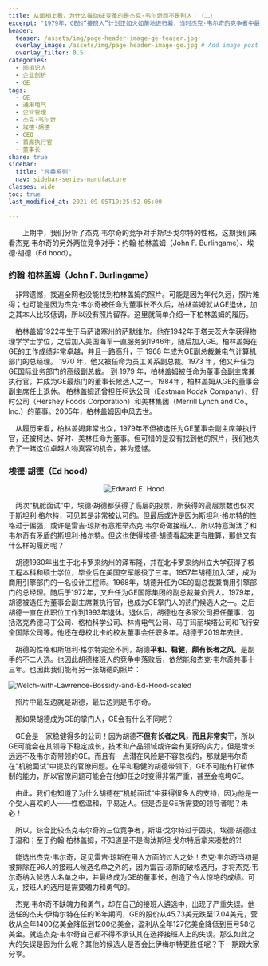 ```yaml
---
title: 从面相上看，为什么推动GE变革的是杰克·韦尔奇而不是别人！（二）
excerpt: "1979年，GE的“接班人”计划正如火如荼地进行着，当时杰克·韦尔奇的竞争者中最有竞争力的有三位候选人：斯坦利·格尔特（Stanley Gault）、约翰·柏林盖姆（John F. Burlingame）、埃德·胡德（Ed hood）。如果他们其中一位当选，GE是否仍然能有辉煌的二十年？"
header:
  teaser: /assets/img/page-header-image-ge-teaser.jpg
  overlay_image: /assets/img/page-header-image-ge.jpg # Add image post (optional)
  overlay_filter: 0.5
categories:
  - 阅相识人
  - 企业剖析
  - GE
tags: 
  - GE
  - 通用电气
  - 企业管理
  - 杰克·韦尔奇
  - 埃德·胡德
  - CEO
  - 首席执行官
  - 董事长
share: true
sidebar:
  title: "经典系列"
  nav: sidebar-series-manufacture
classes: wide
toc: true
last_modified_at: 2021-09-05T19:25:52-05:00

---
```


&emsp;&emsp;上期中，我们分析了杰克·韦尔奇的竞争对手斯坦·戈尔特的性格，这期我们来看杰克·韦尔奇的另外两位竞争对手：约翰·柏林盖姆（John F. Burlingame）、埃德·胡德（Ed hood）。



### 约翰·柏林盖姆（John F. Burlingame）

&emsp;非常遗憾，找遍全网也没能找到柏林盖姆的照片。可能是因为年代久远，照片难得；也可能是因为杰克·韦尔奇被任命为董事长不久后，柏林盖姆就从GE退休，加之其本人比较低调，所以没有照片留存。这里就简单介绍一下柏林盖姆的履历。

&emsp;柏林盖姆1922年生于马萨诸塞州的萨默维尔。他在1942年于塔夫茨大学获得物理学学士学位，之后加入美国海军一直服务到1946年，随后加入GE。柏林盖姆在GE的工作成绩非常卓越，并且一路高升，于 1968 年成为GE副总裁兼电气计算机部门的总经理。 1970 年，他又被任命为员工关系副总裁。1973 年，他又升任为GE国际业务部门的高级副总裁。 到 1979 年，柏林盖姆被任命为董事会副主席兼执行官，并成为GE最热门的董事长候选人之一。1984年，柏林盖姆从GE的董事会副主席任上退休。 柏林盖姆还曾担任柯达公司（Eastman Kodak Company）、好时公司（Hershey Foods Corporation）和美林集团（Merrill Lynch and Co., Inc.）的董事。2005年，柏林盖姆因中风去世。

&emsp;从履历来看，柏林盖姆非常出众，1979年不但被选任为GE董事会副主席兼执行官，还被柯达、好时、美林任命为董事。但可惜的是没有找到他的照片，我们也失去了一睹这位卓越人物真容的机会，甚为遗憾。

### 埃德·胡德（Ed hood）

<div align=center><img src="https://cdn.jsdelivr.net/gh/kewtgh/PicSunflowers@main/img/Edward E. Hood.jpg" alt="Edward E. Hood" style="vertical-align:middle;" /></div>

&emsp;两次“机舱面试”中，埃德·胡德都获得了高层的投票，所获得的高层票数也仅次于斯坦利·格尔特，可见其是非常被认可的。但最后或许是因为斯坦利·格尔特的性格过于倔强，或许是雷吉·琼斯有意推举杰克·韦尔奇做接班人，所以特意淘汰了和韦尔奇有矛盾的斯坦利·格尔特。但这也使得埃德·胡德看起来更有胜算，那他又有什么样的履历呢？

&emsp;胡德1930年出生于北卡罗来纳州的泽布隆，并在北卡罗来纳州立大学获得了核工程本科和硕士学位，毕业后在美国空军服役了三年。1957年胡德加入GE，成为商用引擎部门的一名设计工程师。1968年，胡德升任为GE的副总裁兼商用引擎部门的总经理。随后于1972年，又升任为GE国际集团的副总裁兼负责人。1979年，胡德被选任为董事会副主席兼执行官，也成为GE掌门人的热门候选人之一。之后胡德一直在此职位工作到1993年退休。退休后，胡德也在多家公司担任董事，包括洛克希德马丁公司、格柏科学公司、林肯电气公司、马丁玛丽埃塔公司和飞行安全国际公司等。他还在母校北卡的校友董事会任职多年。胡德于2019年去世。

&emsp;胡德的性格和斯坦利·格尔特完全不同，胡德**平和、稳健，颇有长者之风**，是副手的不二人选。也因此胡德接班人的竞争中落败后，依然能和杰克·韦尔奇共事十三年。也因此我们能有另一张胡德的照片：

<img src="https://cdn.jsdelivr.net/gh/kewtgh/PicSunflowers@main/img/Welch-with-Lawrence-Bossidy-and-Ed-Hood-scaled.jpg" alt="Welch-with-Lawrence-Bossidy-and-Ed-Hood-scaled"  />

&emsp;照片中最左边就是胡德，最后边则是韦尔奇。

&emsp;那如果胡德成为GE的掌门人，GE会有什么不同呢？

&emsp;GE会是一家稳健得多的公司！因为胡德**不但有长者之风，而且非常实干**，所以GE可能会在其领导下稳定成长，技术和产品领域或许会有更好的实力，但是增长远远不及韦尔奇带领的GE。而且有一点潜在风险是不容忽视的，那就是韦尔奇在“机舱面试”中提及的官僚问题。在平和稳健的胡德带领下，GE不可能有打破体制的能力，所以官僚问题可能会在他卸任之时变得非常严重，甚至会拖垮GE。

&emsp;由此，我们也知道了为什么胡德在“机舱面试”中获得很多人的支持，因为他是一个受人喜欢的人——性格温和，平易近人。但是否是GE所需要的领导者呢？未必！

&emsp;所以，综合比较杰克韦尔奇的三位竞争者，斯坦·戈尔特过于固执，埃德·胡德过于温和；至于约翰·柏林盖姆，不知道是不是淘汰斯坦·戈尔特后拿来凑数的?! 

&emsp;能选出杰克·韦尔奇，足见雷吉·琼斯在用人方面的过人之处！杰克·韦尔奇当初是被排除在96人的接班人候选名单之外的，因为雷吉·琼斯的破格选用，才将杰克·韦尔奇纳入候选人名单之中，并最终成为GE的董事长，创造了令人惊艳的成绩。可见，接班人的选用是需要魄力和勇气的。

&emsp;杰克·韦尔奇不缺魄力和勇气，却在自己的接班人遴选中，出现了严重失误。他选任的杰夫·伊梅尔特在任的16年期间，GE的股价从45.73美元跌至17.04美元，营收从全年1400亿美金降低到1200亿美金，盈利从全年127亿美金降低到巨亏58亿美金。就连杰克·韦尔奇自己都不得不承认其在选择接班人上的失误。那么如此之大的失误是因为什么呢？其他的候选人是否会比伊梅尔特更胜任呢？下一期跟大家分享。
